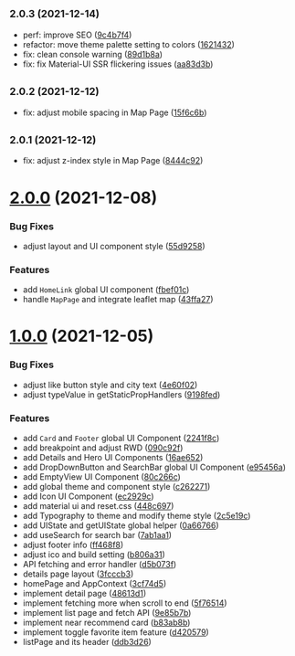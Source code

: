 ## <small>2.0.3 (2021-12-14)</small>

* perf: improve SEO ([9c4b7f4](https://github.com/WeiLin18/TaiwanGo/commit/9c4b7f4))
* refactor: move theme palette setting to colors ([1621432](https://github.com/WeiLin18/TaiwanGo/commit/1621432))
* fix: clean console warning ([89d1b8a](https://github.com/WeiLin18/TaiwanGo/commit/89d1b8a))
* fix: fix Material-UI SSR flickering issues ([aa83d3b](https://github.com/WeiLin18/TaiwanGo/commit/aa83d3b))

## <small>2.0.2 (2021-12-12)</small>

* fix: adjust mobile spacing in Map Page ([15f6c6b](https://github.com/WeiLin18/TaiwanGo/commit/15f6c6b))

## <small>2.0.1 (2021-12-12)</small>

* fix: adjust z-index style in Map Page ([8444c92](https://github.com/WeiLin18/TaiwanGo/commit/8444c92))



# [2.0.0](https://github.com/WeiLin18/TaiwanGo/compare/1.0.0...2.0.0) (2021-12-08)


### Bug Fixes

* adjust layout and UI component style ([55d9258](https://github.com/WeiLin18/TaiwanGo/commit/55d925801fe57f004e53fa0ce4c676eeed4141b1))


### Features

* add `HomeLink` global UI component ([fbef01c](https://github.com/WeiLin18/TaiwanGo/commit/fbef01c1457030c3082c9947457b29cd83fc2ab9))
* handle `MapPage` and integrate leaflet map ([43ffa27](https://github.com/WeiLin18/TaiwanGo/commit/43ffa27eccee430f17f8a996f83c928b4a8fd66f))



# [1.0.0](https://github.com/WeiLin18/TaiwanGo/compare/448c6974cfe93d7a0cef9c477bd17046987e6b7e...1.0.0) (2021-12-05)


### Bug Fixes

* adjust like button style and city text ([4e60f02](https://github.com/WeiLin18/TaiwanGo/commit/4e60f024c549da47c987db18f5524dd744231e91))
* adjust typeValue in getStaticPropHandlers ([9198fed](https://github.com/WeiLin18/TaiwanGo/commit/9198fed5467bcecfd275ead6f77e1b0177ca1fd0))


### Features

* add `Card` and `Footer` global UI Component ([2241f8c](https://github.com/WeiLin18/TaiwanGo/commit/2241f8c2386d69cff712a7801ac659f9a1dcc7f2))
* add breakpoint and adjust RWD ([090c92f](https://github.com/WeiLin18/TaiwanGo/commit/090c92f3100b49d656edd789d5484b61464aefff))
* add Details and Hero UI Components ([16ae652](https://github.com/WeiLin18/TaiwanGo/commit/16ae652d06cc3c83a81de95b29f82e1520386a3a))
* add DropDownButton and SearchBar global UI Component ([e95456a](https://github.com/WeiLin18/TaiwanGo/commit/e95456a8670fa79db068101e22042198c4a30210))
* add EmptyView UI Component ([80c266c](https://github.com/WeiLin18/TaiwanGo/commit/80c266c6af9b1b7263b74059e8cf7657f01dc29d))
* add global theme and component style ([c262271](https://github.com/WeiLin18/TaiwanGo/commit/c2622716949590ed171c1b13ed6ba55a4859b579))
* add Icon UI Component ([ec2929c](https://github.com/WeiLin18/TaiwanGo/commit/ec2929c7c32bc74f0f5b52888d88e20833fb4584))
* add material ui and reset.css ([448c697](https://github.com/WeiLin18/TaiwanGo/commit/448c6974cfe93d7a0cef9c477bd17046987e6b7e))
* add Typography to theme and modify theme style ([2c5e19c](https://github.com/WeiLin18/TaiwanGo/commit/2c5e19c9bc83adbdae6694c09811d222d28dbfcf))
* add UIState and getUIState global helper ([0a66766](https://github.com/WeiLin18/TaiwanGo/commit/0a66766e8956da9ccb31f29de3c4637268c3de4b))
* add useSearch for search bar ([7ab1aa1](https://github.com/WeiLin18/TaiwanGo/commit/7ab1aa1125da488f2df271fb0571f387e817fefa))
* adjust footer info ([ff468f8](https://github.com/WeiLin18/TaiwanGo/commit/ff468f8c59b5174c54e46275d6b3c339f3b961ca))
* adjust ico and build setting ([b806a31](https://github.com/WeiLin18/TaiwanGo/commit/b806a316fd712dd116599e5790981f65e0b1a004))
* API fetching and error handler ([d5b073f](https://github.com/WeiLin18/TaiwanGo/commit/d5b073f8b7e8a1a86b9f4788201f24be834b8be5))
* details page layout ([3fcccb3](https://github.com/WeiLin18/TaiwanGo/commit/3fcccb336b6f5708bae5c009c40d5eada62b8b6f))
* homePage and AppContext ([3cf74d5](https://github.com/WeiLin18/TaiwanGo/commit/3cf74d505ada37701b925a9b2fbe810308efd251))
* implement detail page ([48613d1](https://github.com/WeiLin18/TaiwanGo/commit/48613d1ee89e53a3894e3632c4d961c0b96e8485))
* implement fetching more when scroll to end ([5f76514](https://github.com/WeiLin18/TaiwanGo/commit/5f7651416af38a529b83fe911e72a283520c2c5e))
* implement list page and fetch API ([9e85b7b](https://github.com/WeiLin18/TaiwanGo/commit/9e85b7b7451e6bc8dc93afe3210859c19a70d414))
* implement near recommend card ([b83ab8b](https://github.com/WeiLin18/TaiwanGo/commit/b83ab8b64dbff212c0d12d267e6a53b8f219d08d))
* implement toggle favorite item feature ([d420579](https://github.com/WeiLin18/TaiwanGo/commit/d420579f4d6c49031136a1514a53e4ed5b33ff18))
* listPage and its header ([ddb3d26](https://github.com/WeiLin18/TaiwanGo/commit/ddb3d26232a96dcce184f111f504541e754234e3))




